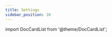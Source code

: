 ```yaml
---
title: Settings
sidebar_position: 10
---
```


import DocCardList from '@theme/DocCardList';

<DocCardList />
